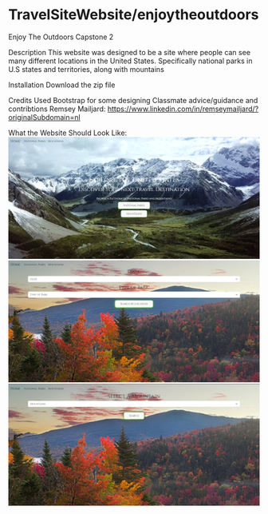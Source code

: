 # TravelSiteWebsite/enjoytheoutdoors
 
Enjoy The Outdoors Capstone 2


Description
This website was designed to be a site where people can see many different locations in the United States.
Specifically national parks in U.S states and territories, along with mountains

Installation
Download the zip file

Credits
Used Bootstrap for some designing
Classmate advice/guidance and contribtions
Remsey Mailjard: https://www.linkedin.com/in/remseymailjard/?originalSubdomain=nl

What the Website Should Look Like:
![Alt Text](images\Homepage.PNG)
![Alt Text](images\NationalParks.PNG)
![Alt Text](images\Mountains.PNG)